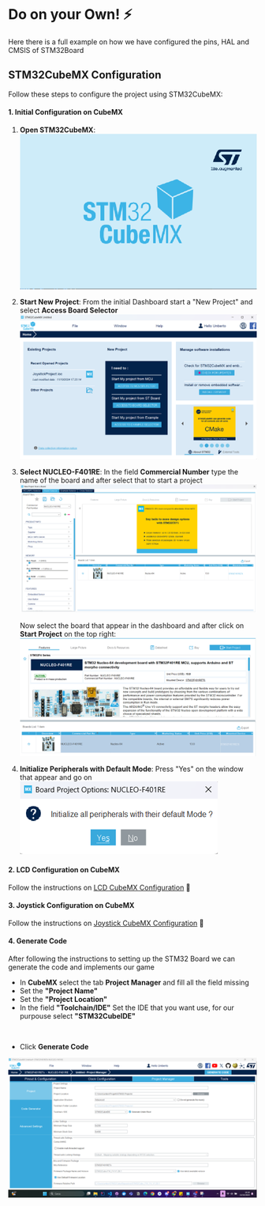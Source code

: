# Do on your Own! :zap:

Here there is a full example on how we have configured the pins, HAL and CMSIS of STM32Board

## STM32CubeMX Configuration

Follow these steps to configure the project using STM32CubeMX:

#### 1. Initial Configuration on CubeMX

1. **Open STM32CubeMX**:
   ![Open STM32CubeMX](./cube-mx-images/stm32CubeMX.png)

2. **Start New Project**:
    From the initial Dashboard start a "New Project" and select **Access Board Selector**
    ![New Dashboard](./cube-mx-images/dashboard-cube-mx.png)

3. **Select NUCLEO-F401RE**:
    In the field **Commercial Number** type the name of the board and after select that to start a project
    ![Select STM32Board](./cube-mx-images/select-board-stm32.png)

    Now select the board that appear in the dashboard and after click on **Start Project** on the top right:
    ![Start Project](./cube-mx-images/start-project.png)

4. **Initialize Peripherals with Default Mode**:
    Press "Yes" on the window that appear and go on
    ![Initialize Peripherals](./cube-mx-images/initialize-peripherals.png)

#### 2. LCD Configuration on CubeMX

Follow the instructions on [LCD CubeMX Configuration](./lcd-setup-configuration.md) :open_book:

#### 3. Joystick Configuration on CubeMX

Follow the instructions on [Joystick CubeMX Configuration](./joystick-setup-configuration.md) :open_book:

#### 4. Generate Code

After following the instructions to setting up the STM32 Board we can generate the code and implements our game

- In **CubeMX** select the tab **Project Manager** and fill all the field missing
- Set the **"Project Name"**
- Set the **"Project Location"**
- In the field **"Toolchain/IDE"** Set the IDE that you want use, for our purpouse select **"STM32CubeIDE"**
<br>

- Click **Generate Code**

![Generate Code](./cube-mx-images/generate-code.png)
